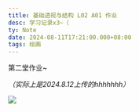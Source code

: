 ```yaml
---
title: 基础透视与结构 L02 A01 作业
desc: 学习记录x3~（
ty: Note
date: 2024-08-11T17:21:00.000+08:00
tags: 绘画
---
```


第二堂作业~

*（实际上是2024.8.12上传的hhhhhhh）*

![](https://oss.443eb9.dev/islandsmedia/12/work.png)
